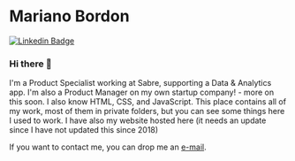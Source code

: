 # Mariano Bordon

[![Linkedin Badge](https://img.shields.io/badge/-LinkedIn-blue?style=flat&logo=LinkedIn&logoColor=white)](https://www.linkedin.com/in/mbordonuy/)

### Hi there 👋

I'm a Product Specialist working at Sabre, supporting a Data & Analytics app. I'm also a Product Manager on my own startup company! - more on this soon. I also know HTML, CSS, and JavaScript. This place contains all of my work, most of them in private folders, but you can see some things here I used to work. I have also my website hosted here (it needs an update since I have not updated this since 2018)

If you want to contact me, you can drop me an [e-mail](mailto:mariano@bordon.uy).

<!--
**marianobordonuy/marianobordonuy** is a ✨ _special_ ✨ repository because its `README.md` (this file) appears on your GitHub profile.

Here are some ideas to get you started:

- 🔭 I’m currently working on ...
- 🌱 I’m currently learning ...
- 👯 I’m looking to collaborate on ...
- 🤔 I’m looking for help with ...
- 💬 Ask me about ...
- 📫 How to reach me: ...
- 😄 Pronouns: ...
- ⚡ Fun fact: ...
-->
